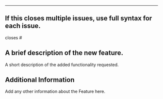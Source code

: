 

---

## If this closes multiple issues, use full syntax for each issue.

closes #

## A brief description of the new feature.

A short description of the added functionality requested.


## Additional Information

Add any other information about the Feature here.